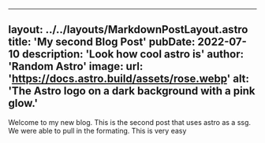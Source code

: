 

---
layout: ../../layouts/MarkdownPostLayout.astro
title: 'My second Blog Post'
pubDate: 2022-07-10
description: 'Look how cool astro is'
author: 'Random Astro'
image:
    url: 'https://docs.astro.build/assets/rose.webp'
    alt: 'The Astro logo on a dark background with a pink glow.'
---

Welcome to my new blog. This is the second post that uses astro as a ssg. We were able to pull in the formating. This is very easy
